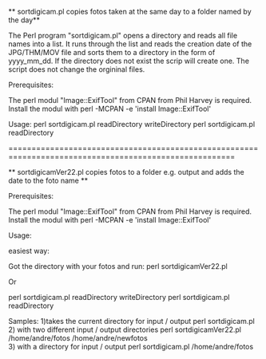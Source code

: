 ** sortdigicam.pl copies fotos taken at the same day to a folder named by the day**


The Perl program "sortdigicam.pl" opens a directory and reads all file names into a list.
It runs through the list and reads the creation date of the JPG/THM/MOV file and sorts them
to a directory in the form of yyyy_mm_dd. If the directory does not exist the scrip will create one.
The script does not change the orgininal files.

Prerequisites:

The perl modul  "Image::ExifTool" from CPAN from Phil Harvey  is required.
Install the modul with
    perl -MCPAN -e 'install Image::ExifTool'


Usage:
perl sortdigicam.pl readDirectory writeDirectory
perl sortdigicam.pl readDirectory 


=======================================================================================================

** sortdigicamVer22.pl copies fotos to a folder e.g. output and adds the date to the foto name **


Prerequisites:

The perl modul  "Image::ExifTool" from CPAN from Phil Harvey  is required.
Install the modul with
    perl -MCPAN -e 'install Image::ExifTool'

Usage:

easiest way: 

Got the directory with your fotos and run:  perl sortdigicamVer22.pl

Or

perl sortdigicam.pl readDirectory writeDirectory
perl sortdigicam.pl readDirectory 

Samples:
1)takes the current directory for input / output perl sortdigicam.pl   
2) with two different input / output directories
perl sortdigicamVer22.pl /home/andre/fotos /home/andre/newfotos  
3) with a directory for input / output
perl sortdigicam.pl /home/andre/fotos

